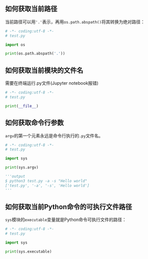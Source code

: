 ## 如何获取当前路径

当前路径可以用`'.'`表示，再用`os.path.abspath()`将其转换为绝对路径：

```python
# -*- coding:utf-8 -*-
# test.py

import os

print(os.path.abspath('.'))
```





## 如何获取当前模块的文件名

需要在终端运行.py文件(Jupyter notebook报错)

```python
# -*- coding:utf-8 -*-
# test.py

print(__file__)
```



## 如何获取命令行参数

`argv`的第一个元素永远是命令行执行的`.py`文件名。

```python
# -*- coding:utf-8 -*-
# test.py

import sys

print(sys.argv)

'''output
$ python3 test.py -a -s "Hello world"
['test.py', '-a', '-s', 'Hello world']
'''
```





## 如何获取当前Python命令的可执行文件路径

`sys`模块的`executable`变量就是Python命令可执行文件的路径：

```python
# -*- coding:utf-8 -*-
# test.py

import sys

print(sys.executable)
```

